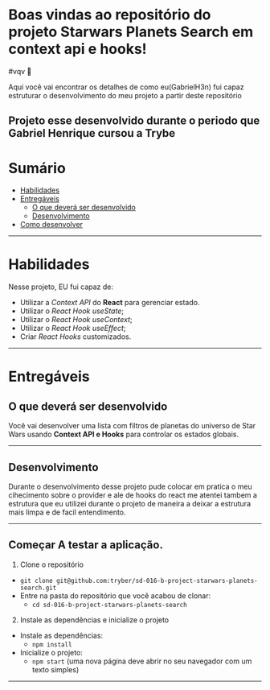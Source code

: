 # Boas vindas ao repositório do projeto Starwars Planets Search em context api e hooks!

#vqv 🚀

Aqui você vai encontrar os detalhes de como eu(GabrielH3n) fui capaz estruturar o desenvolvimento do meu projeto a partir deste repositório

Projeto esse desenvolvido durante o periodo que Gabriel Henrique cursou a Trybe
---

# Sumário

- [Habilidades](#habilidades)
- [Entregáveis](#entregáveis)
  - [O que deverá ser desenvolvido](#o-que-deverá-ser-desenvolvido)
  - [Desenvolvimento](#desenvolvimento)
- [Como desenvolver](#como-desenvolver)
---

# Habilidades

Nesse projeto, EU fui capaz de:

* Utilizar a _Context API_ do **React** para gerenciar estado.
* Utilizar o _React Hook useState_;
* Utilizar o _React Hook useContext_;
* Utilizar o _React Hook useEffect_;
* Criar _React Hooks_ customizados.

---

# Entregáveis

## O que deverá ser desenvolvido

Você vai desenvolver uma lista com filtros de planetas do universo de Star Wars usando **Context API e Hooks** para controlar os estados globais.

---

## Desenvolvimento

Durante o desenvolvimento desse projeto pude colocar em pratica o meu cihecimento sobre o provider e ale de hooks do react me atentei tambem a estrutura que eu utilizei durante o projeto de maneira a deixar a estrutura mais limpa e de facil entendimento.

---

## Começar A testar a aplicação.

1. Clone o repositório
  * `git clone git@github.com:tryber/sd-016-b-project-starwars-planets-search.git`
  * Entre na pasta do repositório que você acabou de clonar:
    * `cd sd-016-b-project-starwars-planets-search`

2. Instale as dependências e inicialize o projeto
  * Instale as dependências:
    * `npm install`
  * Inicialize o projeto:
    * `npm start` (uma nova página deve abrir no seu navegador com um texto simples)

---
